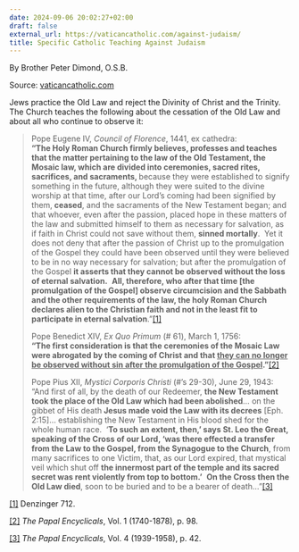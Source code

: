 ```yaml
---
date: 2024-09-06 20:02:27+02:00
draft: false
external_url: https://vaticancatholic.com/against-judaism/
title: Specific Catholic Teaching Against Judaism
---
```




By Brother Peter Dimond, O.S.B.

Source: [vaticancatholic.com](https://vaticancatholic.com/against-judaism/)


<p>Jews practice the Old Law and reject the Divinity of Christ and the Trinity.  The Church teaches the following about the cessation of the Old Law and about all who continue to observe it:</p>

<blockquote>
<p>Pope Eugene IV, <em>Council of Florence</em>, 1441, ex cathedra:<br /><strong>“The Holy Roman Church firmly believes, professes and teaches that the matter pertaining to the law of the Old Testament, the Mosaic law, which are divided into ceremonies, sacred rites, sacrifices, and sacraments, </strong>because they were established to signify something in the future, although they were suited to the divine worship at that time, after our Lord’s coming had been signified by them,<strong> ceased</strong>, and the sacraments of the New Testament began; and that whoever, even after the passion, placed hope in these matters of the law and submitted himself to them as necessary for salvation, as if faith in Christ could not save without them, <strong>sinned mortally</strong>.  Yet it does not deny that after the passion of Christ up to the promulgation of the Gospel they could have been observed until they were believed to be in no way necessary for salvation; but after the promulgation of the Gospel <strong>it asserts that they cannot be observed without the loss of eternal salvation.</strong>  <strong>All, therefore, who after that time [the promulgation of the Gospel] observe circumcision and the Sabbath and the other requirements of the law, the holy Roman Church declares alien to the Christian faith and not in the least fit to participate in eternal salvation</strong>.”<a href="#_edn1" name="_ednref1">[1]</a></p>

<p>Pope Benedict XIV, <em>Ex Quo Primum</em> (# 61), March 1, 1756:<br /><strong>“The first consideration is that the ceremonies of the Mosaic Law were abrogated by the coming of Christ and that <u>they can no longer be observed without sin after the promulgation of the Gospel</u>.”</strong><a href="#_edn2" name="_ednref2">[2]</a></p>

<p>Pope Pius XII, <em>Mystici Corporis Christi</em> (#’s 29-30), June 29, 1943: “And first of all, by the death of our Redeemer, <strong>the New Testament took the place of the Old Law which had been abolished</strong>… on the gibbet of His death<strong> Jesus made void the Law with its decrees</strong> [Eph. 2:15]… establishing the New Testament in His blood shed for the whole human race.  ‘<strong>To such an extent, then,’ says St. Leo the Great, speaking of the Cross of our Lord, ‘was there effected a transfer from the Law to the Gospel, from the Synagogue to the Church</strong>, from many sacrifices to one Victim, that, as our Lord expired, that mystical veil which shut off <strong>the innermost part of the temple and its sacred secret was rent violently from top to bottom.’</strong>  <strong>On the Cross then the Old Law died</strong>, soon to be buried and to be a bearer of death…”<a href="#_edn3" name="_ednref3">[3]</a></p>
</blockquote>

<div class="footnotes">
<div>
<p><a href="#_ednref1" name="_edn1">[1]</a> Denzinger 712.</p>
</div>
<div>
<p><a href="#_ednref2" name="_edn2">[2]</a> <em>The Papal Encyclicals</em>, Vol. 1 (1740-1878), p. 98.</p>
</div>
<div>
<p><a href="#_ednref3" name="_edn3">[3]</a> <em>The Papal Encyclicals</em>, Vol. 4 (1939-1958), p. 42.</p>
</div>
</div>
</div>
